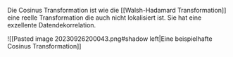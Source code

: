 Die Cosinus Transformation ist wie die [[Walsh-Hadamard Transformation]] eine reelle Transformation die auch nicht lokalisiert ist. Sie hat eine exzellente Datendekorrelation.

![[Pasted image 20230926200043.png#shadow left|Eine beispielhafte Cosinus Transformation]]